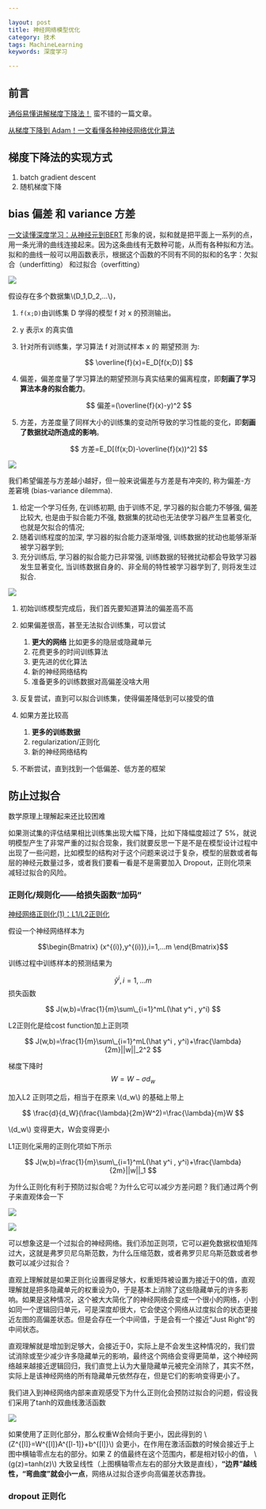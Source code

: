 ```yaml
---

layout: post
title: 神经网络模型优化
category: 技术
tags: MachineLearning
keywords: 深度学习

---
```


<script type="text/javascript" src="http://cdn.mathjax.org/mathjax/latest/MathJax.js?config=default"></script>

## 前言

[通俗易懂讲解梯度下降法！](https://mp.weixin.qq.com/s/YhEGL2LT3qv0oBXteb8IpA) 蛮不错的一篇文章。

[从梯度下降到 Adam！一文看懂各种神经网络优化算法](https://mp.weixin.qq.com/s/P62TfrsQ_CZYEZzN5Vt5Pw)

## 梯度下降法的实现方式

1. batch gradient descent
2. 随机梯度下降

## bias 偏差 和 variance 方差

[一文读懂深度学习：从神经元到BERT](https://www.jiqizhixin.com/articles/2019-05-28-5) 形象的说，拟和就是把平面上一系列的点，用一条光滑的曲线连接起来。因为这条曲线有无数种可能，从而有各种拟和方法。拟和的曲线一般可以用函数表示，根据这个函数的不同有不同的拟和的名字：欠拟合（underfitting） 和过拟合（overfitting）

![](/public/upload/machine/bias_variance.jpg)

假设存在多个数据集\\(D\_1,D\_2,...\\)，

1. `f(x;D)`由训练集 D 学得的模型 f 对 x 的预测输出。
2. y 表示x 的真实值
3. 针对所有训练集，学习算法 f 对测试样本 x 的 期望预测 为:

	$$
	\overline{f}(x)=E_D[f(x;D)]
	$$

4. 偏差，偏差度量了学习算法的期望预测与真实结果的偏离程度，即**刻画了学习算法本身的拟合能力**。

	$$
	偏差=(\overline{f}(x)-y)^2
	$$
5. 方差，方差度量了同样大小的训练集的变动所导致的学习性能的变化，即**刻画了数据扰动所造成的影响**。

	$$
	方差=E_D[(f(x;D)-\overline{f}(x))^2]
	$$

![](/public/upload/machine/bias_variance_model_complexity.png)


我们希望偏差与方差越小越好，但一般来说偏差与方差是有冲突的, 称为偏差-方差窘境 (bias-variance dilemma).

1. 给定一个学习任务, 在训练初期, 由于训练不足, 学习器的拟合能力不够强, 偏差比较大, 也是由于拟合能力不强, 数据集的扰动也无法使学习器产生显著变化, 也就是欠拟合的情况;
2. 随着训练程度的加深, 学习器的拟合能力逐渐增强, 训练数据的扰动也能够渐渐被学习器学到;
3. 充分训练后, 学习器的拟合能力已非常强, 训练数据的轻微扰动都会导致学习器发生显著变化, 当训练数据自身的、非全局的特性被学习器学到了, 则将发生过拟合.

![](/public/upload/machine/bias_variance_optimization.jpg)


1. 初始训练模型完成后，我们首先要知道算法的偏差高不高
2. 如果偏差很高，甚至无法拟合训练集，可以尝试

    1. **更大的网络** 比如更多的隐层或隐藏单元
    2. 花费更多的时间训练算法
    3. 更先进的优化算法
    4. 新的神经网络结构
    5. 准备更多的训练数据对高偏差没啥大用
3. 反复尝试，直到可以拟合训练集，使得偏差降低到可以接受的值
4. 如果方差比较高

    1. **更多的训练数据**
    2. regularization/正则化
    3. 新的神经网络结构
5. 不断尝试，直到找到一个低偏差、低方差的框架

## 防止过拟合

数学原理上理解起来还比较困难

如果测试集的评估结果相比训练集出现大幅下降，比如下降幅度超过了 5%，就说明模型产生了非常严重的过拟合现象，我们就要反思一下是不是在模型设计过程中出现了一些问题，比如模型的结构对于这个问题来说过于复杂，模型的层数或者每层的神经元数量过多，或者我们要看一看是不是需要加入 Dropout，正则化项来减轻过拟合的风险。

### 正则化/规则化——给损失函数“加码”

[神经网络正则化(1)：L1/L2正则化](https://zhuanlan.zhihu.com/p/35893078)

假设一个神经网络样本为

$$\begin{Bmatrix}
(x^{(i)},y^{(i)}),i=1,...m
\end{Bmatrix}$$

训练过程中训练样本的预测结果为 

$$
\hat y^i,i =1,...m
$$
损失函数

$$
J(w,b)=\frac{1}{m}\sum\_{i=1}^mL(\hat y^i , y^i)
$$

L2正则化是给cost function加上正则项

$$
J(w,b)=\frac{1}{m}\sum\_{i=1}^mL(\hat y^i , y^i)+\frac{\lambda}{2m}||w||_2^2
$$

梯度下降时
$$
W=W-\sigma d_w
$$ 

加入L2 正则项之后，相当于在原来 \\(d_w\\) 的基础上带上 

$$
\frac{d}{d_W}(\frac{\lambda}{2m}W^2)=\frac{\lambda}{m}W
$$

\\(d_w\\) 变得更大，W会变得更小

L1正则化采用的正则化项如下所示

$$
J(w,b)=\frac{1}{m}\sum\_{i=1}^mL(\hat y^i , y^i)+\frac{\lambda}{2m}||w||_1
$$

为什么正则化有利于预防过拟合呢？为什么它可以减少方差问题？我们通过两个例子来直观体会一下

![](/public/upload/machine/bias_variance.jpg)

![](/public/upload/machine/neural_network_sample_example.jpg)

可以想象这是一个过拟合的神经网络。我们添加正则项，它可以避免数据权值矩阵过大，这就是弗罗贝尼乌斯范数，为什么压缩范数，或者弗罗贝尼乌斯范数或者参数可以减少过拟合？

直观上理解就是如果正则化设置得足够大，权重矩阵被设置为接近于0的值，直观理解就是把多隐藏单元的权重设为0，于是基本上消除了这些隐藏单元的许多影响。如果是这种情况，这个被大大简化了的神经网络会变成一个很小的网络，小到如同一个逻辑回归单元，可是深度却很大，它会使这个网络从过度拟合的状态更接近左图的高偏差状态。但是会存在一个中间值，于是会有一个接近“Just Right”的中间状态。

直观理解就是增加到足够大，会接近于0，实际上是不会发生这种情况的，我们尝试消除或至少减少许多隐藏单元的影响，最终这个网络会变得更简单，这个神经网络越来越接近逻辑回归，我们直觉上认为大量隐藏单元被完全消除了，其实不然，实际上是该神经网络的所有隐藏单元依然存在，但是它们的影响变得更小了。

我们进入到神经网络内部来直观感受下为什么正则化会预防过拟合的问题，假设我们采用了tanh的双曲线激活函数

![](/public/upload/machine/tanhx.jpg)

如果使用了正则化部分，那么权重W会倾向于更小，因此得到的 \\(Z^{[l]}=W^{[l]}A^{[l-1]}+b^{[l]}\\) 会更小，在作用在激活函数的时候会接近于上图中横轴零点左右的部分。如果 Z 的值最终在这个范围内，都是相对较小的值， \\(g(z)=tanh(z)\\) 大致呈线性（上图横轴零点左右的部分大致是直线），**“边界”越线性，“弯曲度”就会小一点**，网络从过拟合逐步向高偏差状态靠拢。


### dropout 正则化






